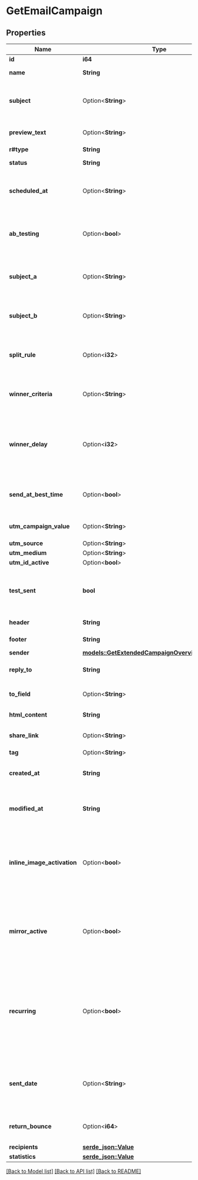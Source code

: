 # GetEmailCampaign

## Properties

Name | Type | Description | Notes
------------ | ------------- | ------------- | -------------
**id** | **i64** | ID of the campaign | 
**name** | **String** | Name of the campaign | 
**subject** | Option<**String**> | Subject of the campaign. Only available if `abTesting` flag of the campaign is `false` | [optional]
**preview_text** | Option<**String**> | Preview text or preheader of the email campaign | [optional]
**r#type** | **String** | Type of campaign | 
**status** | **String** | Status of the campaign | 
**scheduled_at** | Option<**String**> | UTC date-time on which campaign is scheduled (YYYY-MM-DDTHH:mm:ss.SSSZ) | [optional]
**ab_testing** | Option<**bool**> | Status of A/B Test for the campaign. abTesting = false means it is disabled, & abTesting = true means it is enabled. | [optional]
**subject_a** | Option<**String**> | Subject A of the ab-test campaign. Only available if `abTesting` flag of the campaign is `true` | [optional]
**subject_b** | Option<**String**> | Subject B of the ab-test campaign. Only available if `abTesting` flag of the campaign is `true` | [optional]
**split_rule** | Option<**i32**> | The size of your ab-test groups. Only available if `abTesting` flag of the campaign is `true` | [optional]
**winner_criteria** | Option<**String**> | Criteria for the winning version. Only available if `abTesting` flag of the campaign is `true` | [optional]
**winner_delay** | Option<**i32**> | The duration of the test in hours at the end of which the winning version will be sent. Only available if `abTesting` flag of the campaign is `true` | [optional]
**send_at_best_time** | Option<**bool**> | It is true if you have chosen to send your campaign at best time, otherwise it is false | [optional]
**utm_campaign_value** | Option<**String**> | utm parameter associated with campaign | [optional]
**utm_source** | Option<**String**> |  | [optional]
**utm_medium** | Option<**String**> |  | [optional]
**utm_id_active** | Option<**bool**> | utm id activate | [optional]
**test_sent** | **bool** | Retrieved the status of test email sending. (true=Test email has been sent  false=Test email has not been sent) | 
**header** | **String** | Header of the campaign | 
**footer** | **String** | Footer of the campaign | 
**sender** | [**models::GetExtendedCampaignOverviewAllOfSender**](getExtendedCampaignOverview_allOf_sender.md) |  | 
**reply_to** | **String** | Email defined as the \"Reply to\" of the campaign | 
**to_field** | Option<**String**> | Customisation of the \"to\" field of the campaign | [optional]
**html_content** | **String** | HTML content of the campaign | 
**share_link** | Option<**String**> | Link to share the campaign on social medias | [optional]
**tag** | Option<**String**> | Tag of the campaign | [optional]
**created_at** | **String** | Creation UTC date-time of the campaign (YYYY-MM-DDTHH:mm:ss.SSSZ) | 
**modified_at** | **String** | UTC date-time of last modification of the campaign (YYYY-MM-DDTHH:mm:ss.SSSZ) | 
**inline_image_activation** | Option<**bool**> | Status of inline image. inlineImageActivation = false means image can’t be embedded, & inlineImageActivation = true means image can be embedded, in the email. | [optional]
**mirror_active** | Option<**bool**> | Status of mirror links in campaign. mirrorActive = false means mirror links are deactivated, & mirrorActive = true means mirror links are activated, in the campaign | [optional]
**recurring** | Option<**bool**> | FOR TRIGGER ONLY ! Type of trigger campaign.recurring = false means contact can receive the same Trigger campaign only once, & recurring = true means contact can receive the same Trigger campaign several times | [optional]
**sent_date** | Option<**String**> | Sent UTC date-time of the campaign (YYYY-MM-DDTHH:mm:ss.SSSZ). Only available if 'status' of the campaign is 'sent' | [optional]
**return_bounce** | Option<**i64**> | Total number of non-delivered campaigns for a particular campaign id. | [optional]
**recipients** | [**serde_json::Value**](.md) |  | 
**statistics** | [**serde_json::Value**](.md) |  | 

[[Back to Model list]](../README.md#documentation-for-models) [[Back to API list]](../README.md#documentation-for-api-endpoints) [[Back to README]](../README.md)


